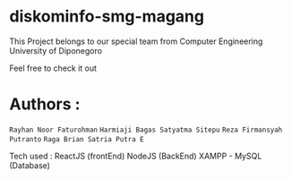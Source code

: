 # diskominfo-smg-magang
This Project belongs to our special team from Computer Engineering University of Diponegoro

Feel free to check it out

# Authors :
`Rayhan Noor Faturohman`
`Harmiaji Bagas Satyatma Sitepu`
`Reza Firmansyah Putranto`
`Raga Brian Satria Putra E`

Tech used :
ReactJS (frontEnd)
NodeJS (BackEnd)
XAMPP - MySQL (Database)
